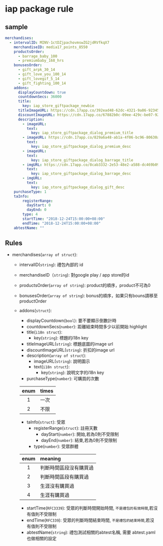 # iap package rule

## sample

```yaml
merchandises:
  - intervalID: MINV-1ctDZjpachovmswZG2jdRVfkqX7
    merchandiseID: media17_points_8550
    productsOrder:
      - barrage_baby_100
      - premiumbaby_168_hrs
    bonusesOrder:
      - gift_arpk_30_14
      - gift_love_you_100_14
      - gift_lovegif_5_14
      - gift_fighting_100_14
    addons:
      displayCountdown: true
      countdownSecs: 36000
      title:
        key: iap_store_giftpackage_newbie
      titleImageURL: https://cdn.17app.co/392ead48-62dc-4321-9a86-923458ce19ab.png
      discountImageURL: https://cdn.17app.co/67882b0c-09ee-429c-be07-92ca3ed8fbab.png
      description:
        - imageURL:
          text:
            key: iap_store_giftpackage_dialog_premium_title
        - imageURL: https://cdn.17app.co/829a6a48-ab1a-4f06-bc96-80630aa13083.png
          text:
            key: iap_store_giftpackage_dialog_premium_desc
        - imageURL:
          text:
            key: iap_store_giftpackage_dialog_barrage_title
        - imgURL: https://cdn.17app.co/8cab3332-2e53-48e2-a588-dc469b091641.png
          text:
            key: iap_store_giftpackage_dialog_barrage_desc
        - imgURL:
          text:
            key: iap_store_giftpackage_dialog_gift_desc
    purchaseType: 1
    taInfo:
        registerRange:
          dayStart: 0
          dayEnd: 0
        type: 4
        startTime: "2018-12-24T15:00:00+08:00"
        endTime: "2018-12-24T15:00:00+08:00"
    abtestName: ""
```

## Rules
* merchandises(`array of struct`):
  * intervalID(`string`): 禮包內部的 id
  * merchandiseID（`string`): 對google play / app store的id
  * productsOrder(`array of string`): product的順序，product不可為0
  * bonusesOrder(`array of string`): bonus的順序，如果只有bouns請移至productOrder
  * addons(`struct`):
    * displayCountdown(`bool`): 要不要顯示倒數計時
    * countdownSecs(`number`): 距離結束時間多少以前開始 highlight
    * title(`i18n struct`):
      * key(`string`): 標題的i18n key
    * titleImageURL(`string`): 標題底圖的image url
    * discountImageURL(`string`): 折扣的image url
    * description(`array of struct`):
      * imageURL(`string`): 說明圖示
      * text(`i18n struct`):
        * key(`string`): 說明文字的i18n key
    * purchaseType(`number`): 可購買的次數

    | enum | times |
    |:------:|:-------|
    | 1    | 一次  |
    | 2    | 不限  |
    * taInfo(`struct`): 受眾
      * registerRange(`struct`): 註冊天數
        * dayStart(`number`): 開始,若為0則不受限制
        * dayEnd(`number`): 結束,若為0則不受限制
      * type(`number`): 受眾群體

    | enum | meaning |
    | :----: | :------- |
    | 1 | 判斷時間區段沒有購買過 |
    | 2 | 判斷時間區段有購買過 |
    | 3 | 生涯沒有購買過 |
    | 4 | 生涯有購買過 |
      * startTime(`RFC3339`): 受眾的判斷時間開始時間, `不是禮包的有效時間`,若沒有值則不受限制
      * endTime(`RFC339`): 受眾的判斷時間結束時間, `不是禮包的結束時間`,若沒有值則不受限制
    * abtestName(`string`): 禮包測試相關的abtest名稱, 需要 abtest.yaml也做相關的設定